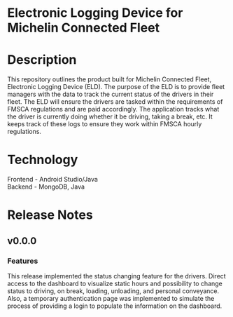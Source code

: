 # Electronic Logging Device for Michelin Connected Fleet

# Description
This repository outlines the product built for Michelin Connected Fleet, Electronic Logging Device (ELD). The purpose of the ELD is to provide fleet managers with the data to track the current status of the drivers in their fleet. The ELD will ensure the drivers are tasked within the requirements of FMSCA regulations and are paid accordingly. The application tracks what the driver is currently doing whether it be driving, taking a break, etc. It keeps track of these logs to ensure they work within FMSCA hourly regulations.

# Technology
Frontend - Android Studio/Java \
Backend - MongoDB, Java

# Release Notes
## v0.0.0
### Features
This release implemented the status changing feature for the drivers. Direct access to the dashboard to visualize static hours and possibility to change status to driving, on break, loading, unloading, and personal conveyance. Also, a temporary authentication page was implemented to simulate the process of providing a login to populate the information on the dashboard.

